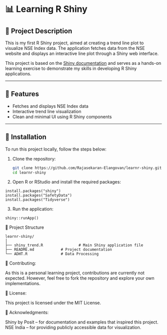 # 📊 Learning R Shiny

## 📝 Project Description

This is my first R Shiny project, aimed at creating a trend line plot to visualize NSE Index data. The application fetches data from the NSE website and displays an interactive line plot through a Shiny web interface.

This project is based on the [Shiny documentation](https://shiny.posit.co/r/getstarted/shiny-basics/) and serves as a hands-on learning exercise to demonstrate my skills in developing R Shiny applications.

---

## 🚀 Features

- Fetches and displays NSE Index data
- Interactive trend line visualization
- Clean and minimal UI using R Shiny components

---

## 🔧 Installation

To run this project locally, follow the steps below:

1. Clone the repository:
   ```bash
   git clone https://github.com/Rajasekaran-Elangovan/learnr-shiny.git
   cd learnr-shiny
2. Open R or RStudio and install the required packages:
```
install.packages("shiny")
install.packages("SafetyData")
install.packages("Tidyverse")
```
3. Run the application:
```
shiny::runApp()
```
📁 Project Structure
```
learnr-shiny/
│
├── shiny_trend.R                # Main Shiny application file
├── README.md            # Project documentation
└── ADHT.R               # Data Processing
```
🤝 Contributing:

As this is a personal learning project, contributions are currently not expected. However, feel free to fork the repository and explore your own implementations.

📜 License:

This project is licensed under the MIT License.

🙌 Acknowledgments:

Shiny by Posit – for documentation and examples that inspired this project.
NSE India – for providing publicly accessible data for visualization.
